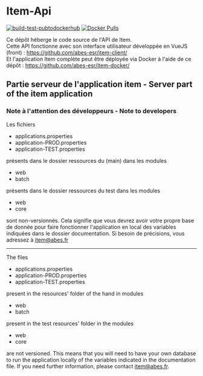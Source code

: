 # Item-Api

[![build-test-pubtodockerhub](https://github.com/abes-esr/item-api/actions/workflows/build-test-pubtodockerhub.yml/badge.svg)](https://github.com/abes-esr/item-api/actions/workflows/build-test-pubtodockerhub.yml) [![Docker Pulls](https://img.shields.io/docker/pulls/abesesr/item.svg)](https://hub.docker.com/r/abesesr/item/)

Ce dépôt héberge le code source de l'API de Item.  
Cette API fonctionne avec son interface utilisateur développée en VueJS (front) : https://github.com/abes-esr/item-client/  
Et l'application Item complète peut être déployée via Docker à l'aide de ce dépôt : https://github.com/abes-esr/item-docker/  

## Partie serveur de l'application item - Server part of the item application

### Note à l'attention des développeurs - Note to developers

Les fichiers 
* applications.properties
* application-PROD.properties
* application-TEST.properties

présents dans le dossier ressources du (main) dans les modules
* web
* batch

présents dans le dossier ressources du test dans les modules
* web
* core

sont non-versionnés. Cela signifie que vous devrez avoir 
votre propre base de donnée pour faire fonctionner l'application
en local des variables indiquées dans le dossier documentation.
Si besoin de précisions, vous adressez à item@abes.fr

---

The files 
* applications.properties
* application-PROD.properties
* application-TEST.properties

present in the resources' folder of the hand in modules
* web
* batch

present in the test resources' folder in the modules
* web
* core

are not versioned. This means that you will need to have 
your own database to run the application
locally of the variables indicated in the documentation file.
If you need further information, please contact item@abes.fr.
